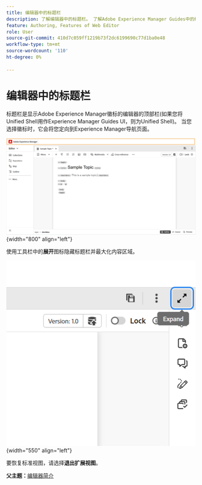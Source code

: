 ```yaml
---
title: 编辑器中的标题栏
description: 了解编辑器中的标题栏。 了解Adobe Experience Manager Guides中的编辑器界面和功能。
feature: Authoring, Features of Web Editor
role: User
source-git-commit: 410d7c059ff1219b73f2dc6199690c77d1ba0e48
workflow-type: tm+mt
source-wordcount: '110'
ht-degree: 0%

---
```


# 编辑器中的标题栏

标题栏是显示Adobe Experience Manager徽标的编辑器的顶部栏(如果您将Unified Shell用作Experience Manager Guides UI，则为Unified Shell)。 当您选择徽标时，它会将您定向到Experience Manager导航页面。

![](./images/web-editor-header-bar.png){width="800" align="left"}

使用工具栏中的&#x200B;**展开**&#x200B;图标隐藏标题栏并最大化内容区域。

![](./images/web-editor-header-bar-expand-option.png){width="550" align="left"}

要恢复标准视图，请选择&#x200B;**退出扩展视图**。

**父主题：**[&#x200B;编辑器简介](web-editor.md)
